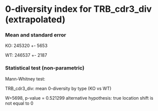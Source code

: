 


# 0-diversity index for TRB_cdr3_div (extrapolated)

### Mean and standard error

KO: 245320 +- 5653

WT: 246537 +- 2187

### Statistical test (non-parametric)

Mann-Whitney test:

 TRB_cdr3_div: mean 0-diversity by type (KO vs WT)

W=5698, p-value = 0.521299
alternative hypothesis: true location shift is not equal to 0



